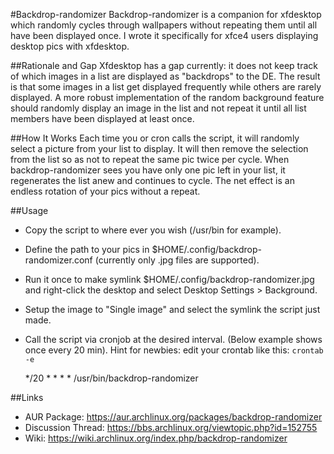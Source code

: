 #Backdrop-randomizer
Backdrop-randomizer is a companion for xfdesktop which randomly cycles through wallpapers without repeating them until all have been displayed once. I wrote it specifically for xfce4 users displaying desktop pics with xfdesktop.

##Rationale and Gap
Xfdesktop has a gap currently: it does not keep track of which images in a list are displayed as "backdrops" to the DE.  The result is that some images in a list get displayed frequently while others are rarely displayed.  A more robust implementation of the random background feature should randomly display an image in the list and not repeat it until all list members have been displayed at least once.

##How It Works
Each time you or cron calls the script, it will randomly select a picture from your list to display. It will then remove the selection from the list so as not to repeat the same pic twice per cycle. When backdrop-randomizer sees you have only one pic left in your list, it regenerates the list anew and continues to cycle. The net effect is an endless rotation of your pics without a repeat.

##Usage
* Copy the script to where ever you wish (/usr/bin for example).
* Define the path to your pics in $HOME/.config/backdrop-randomizer.conf (currently only .jpg files are supported).
* Run it once to make symlink $HOME/.config/backdrop-randomizer.jpg and right-click the desktop and select Desktop Settings > Background.
* Setup the image to "Single image" and select the symlink the script just made.
* Call the script via cronjob at the desired interval. (Below example shows once every 20 min). Hint for newbies: edit your crontab like this: `crontab -e`
  
	*/20 * * * *  /usr/bin/backdrop-randomizer

##Links
* AUR Package: https://aur.archlinux.org/packages/backdrop-randomizer
* Discussion Thread: https://bbs.archlinux.org/viewtopic.php?id=152755
* Wiki: https://wiki.archlinux.org/index.php/backdrop-randomizer
